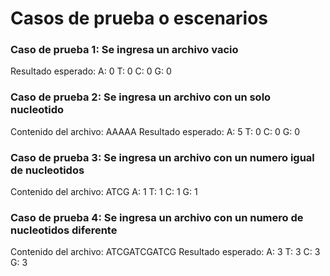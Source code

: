 # Casos de prueba o escenarios


### Caso de prueba 1: Se ingresa un archivo vacio 
Resultado esperado:
A: 0
T: 0
C: 0
G: 0

### Caso de prueba 2: Se ingresa un archivo con un solo nucleotido
Contenido del archivo: AAAAA
Resultado esperado:
A: 5 
T: 0
C: 0
G: 0

### Caso de prueba 3: Se ingresa un archivo con un numero igual de nucleotidos
Contenido del archivo: ATCG
A: 1
T: 1
C: 1
G: 1

### Caso de prueba 4: Se ingresa un archivo con un numero de nucleotidos diferente
Contenido del archivo: ATCGATCGATCG
Resultado esperado:
A: 3
T: 3
C: 3
G: 3

        